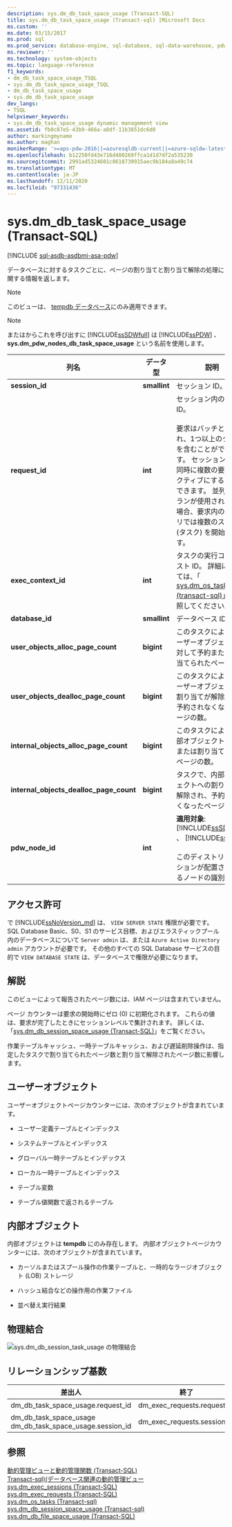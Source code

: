 ```yaml
---
description: sys.dm_db_task_space_usage (Transact-SQL)
title: sys.dm_db_task_space_usage (Transact-sql) |Microsoft Docs
ms.custom: ''
ms.date: 03/15/2017
ms.prod: sql
ms.prod_service: database-engine, sql-database, sql-data-warehouse, pdw
ms.reviewer: ''
ms.technology: system-objects
ms.topic: language-reference
f1_keywords:
- dm_db_task_space_usage_TSQL
- sys.dm_db_task_space_usage_TSQL
- dm_db_task_space_usage
- sys.dm_db_task_space_usage
dev_langs:
- TSQL
helpviewer_keywords:
- sys.dm_db_task_space_usage dynamic management view
ms.assetid: fb0c87e5-43b9-466a-a8df-11b3851dc6d0
author: markingmyname
ms.author: maghan
monikerRange: '>=aps-pdw-2016||=azuresqldb-current||=azure-sqldw-latest||>=sql-server-2016||=sqlallproducts-allversions||>=sql-server-linux-2017||=azuresqldb-mi-current'
ms.openlocfilehash: b12250fd43e716d480269ffca1d1d7df2a535230
ms.sourcegitcommit: 2991ad5324601c8618739915aec9b184a8a49c74
ms.translationtype: MT
ms.contentlocale: ja-JP
ms.lasthandoff: 12/11/2020
ms.locfileid: "97331436"
---
```

# <a name="sysdm_db_task_space_usage-transact-sql"></a>sys.dm_db_task_space_usage (Transact-SQL)
[!INCLUDE [sql-asdb-asdbmi-asa-pdw](../../includes/applies-to-version/sql-asdb-asdbmi-asa-pdw.md)]

  データベースに対するタスクごとに、ページの割り当てと割り当て解除の処理に関する情報を返します。  
  
> [!NOTE]  
>  このビューは、 [tempdb データベース](../../relational-databases/databases/tempdb-database.md)にのみ適用できます。  
  
> [!NOTE]  
>  またはからこれを呼び出すに [!INCLUDE[ssSDWfull](../../includes/sssdwfull-md.md)] は [!INCLUDE[ssPDW](../../includes/sspdw-md.md)] 、 **sys.dm_pdw_nodes_db_task_space_usage** という名前を使用します。  
  
|列名|データ型|説明|  
|-----------------|---------------|-----------------|  
|**session_id**|**smallint**|セッション ID。|  
|**request_id**|**int**|セッション内の要求 ID。<br /><br /> 要求はバッチとも呼ばれ、1つ以上のクエリを含むことができます。 セッションでは、同時に複数の要求をアクティブにすることができます。 並列実行プランが使用されている場合、要求内の各クエリでは複数のスレッド (タスク) を開始できます。|  
|**exec_context_id**|**int**|タスクの実行コンテキスト ID。 詳細については、「 [sys.dm_os_tasks &#40;transact-sql&#41;](../../relational-databases/system-dynamic-management-views/sys-dm-os-tasks-transact-sql.md)」を参照してください。|  
|**database_id**|**smallint**|データベース ID。|  
|**user_objects_alloc_page_count**|**bigint**|このタスクによってユーザーオブジェクトに対して予約または割り当てられたページ数。|  
|**user_objects_dealloc_page_count**|**bigint**|このタスクによってユーザーオブジェクトの割り当てが解除され、予約されなくなったページの数。|  
|**internal_objects_alloc_page_count**|**bigint**|このタスクによって内部オブジェクトに予約または割り当てられたページの数。|  
|**internal_objects_dealloc_page_count**|**bigint**|タスクで、内部オブジェクトへの割り当てが解除され、予約されなくなったページの数。|  
|**pdw_node_id**|**int**|**適用対象**: [!INCLUDE[ssSDWfull](../../includes/sssdwfull-md.md)] 、 [!INCLUDE[ssPDW](../../includes/sspdw-md.md)]<br /><br /> このディストリビューションが配置されているノードの識別子。|  
  
## <a name="permissions"></a>アクセス許可

で [!INCLUDE[ssNoVersion_md](../../includes/ssnoversion-md.md)] は、 `VIEW SERVER STATE` 権限が必要です。   
SQL Database Basic、S0、S1 のサービス目標、およびエラスティックプール内のデータベースについて `Server admin` は、または `Azure Active Directory admin` アカウントが必要です。 その他のすべての SQL Database サービスの目的で `VIEW DATABASE STATE` は、データベースで権限が必要になります。   

## <a name="remarks"></a>解説  
 このビューによって報告されたページ数には、IAM ページは含まれていません。  
  
 ページ カウンターは要求の開始時にゼロ (0) に初期化されます。 これらの値は、要求が完了したときにセッションレベルで集計されます。 詳しくは、「[sys.dm_db_session_space_usage &#40;Transact-SQL&#41;](../../relational-databases/system-dynamic-management-views/sys-dm-db-session-space-usage-transact-sql.md)」をご覧ください。  
  
 作業テーブルキャッシュ、一時テーブルキャッシュ、および遅延削除操作は、指定したタスクで割り当てられたページ数と割り当て解除されたページ数に影響します。  
  
## <a name="user-objects"></a>ユーザーオブジェクト  
 ユーザーオブジェクトページカウンターには、次のオブジェクトが含まれています。  
  
-   ユーザー定義テーブルとインデックス  
  
-   システムテーブルとインデックス  
  
-   グローバル一時テーブルとインデックス  
  
-   ローカル一時テーブルとインデックス  
  
-   テーブル変数  
  
-   テーブル値関数で返されるテーブル  
  
## <a name="internal-objects"></a>内部オブジェクト  
 内部オブジェクトは **tempdb** にのみ存在します。 内部オブジェクトページカウンターには、次のオブジェクトが含まれています。  
  
-   カーソルまたはスプール操作の作業テーブルと、一時的なラージオブジェクト (LOB) ストレージ  
  
-   ハッシュ結合などの操作用の作業ファイル  
  
-   並べ替え実行結果  
  
## <a name="physical-joins"></a>物理結合  
 ![sys.dm_db_session_task_usage の物理結合](../../relational-databases/system-dynamic-management-views/media/join-dm-db-task-space-usage-1.gif "sys.dm_db_session_task_usage の物理結合")  
  
## <a name="relationship-cardinalities"></a>リレーションシップ基数  
  
|差出人|終了|Relationship|  
|----------|--------|------------------|  
|dm_db_task_space_usage.request_id|dm_exec_requests.request_id|一対一|  
|dm_db_task_space_usage dm_db_task_space_usage.session_id|dm_exec_requests.session_id|一対一|  
  
## <a name="see-also"></a>参照  
 [動的管理ビューと動的管理関数 &#40;Transact-SQL&#41;](~/relational-databases/system-dynamic-management-views/system-dynamic-management-views.md)   
 [Transact-sql&#41;&#40;データベース関連の動的管理ビュー ](../../relational-databases/system-dynamic-management-views/database-related-dynamic-management-views-transact-sql.md)   
 [sys.dm_exec_sessions &#40;Transact-SQL&#41;](../../relational-databases/system-dynamic-management-views/sys-dm-exec-sessions-transact-sql.md)   
 [sys.dm_exec_requests &#40;Transact-SQL&#41;](../../relational-databases/system-dynamic-management-views/sys-dm-exec-requests-transact-sql.md)   
 [sys.dm_os_tasks &#40;Transact-sql&#41;](../../relational-databases/system-dynamic-management-views/sys-dm-os-tasks-transact-sql.md)   
 [sys.dm_db_session_space_usage &#40;Transact-sql&#41;](../../relational-databases/system-dynamic-management-views/sys-dm-db-session-space-usage-transact-sql.md)   
 [sys.dm_db_file_space_usage &#40;Transact-SQL&#41;](../../relational-databases/system-dynamic-management-views/sys-dm-db-file-space-usage-transact-sql.md)  
  
  


